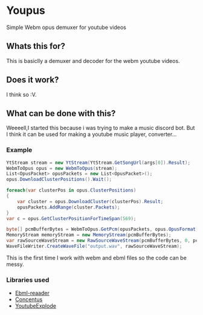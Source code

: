 # Youpus
Simple Webm opus demuxer for youtube videos

## Whats this for?
This is basiclly a demuxer and decoder for the webm youtube videos.
## Does it work?
I think so :V.
## What can be done with this?
Weeeell,I started this because i was trying to make a music discord bot.
But I think it can be used for making a youtube music player, converter...

### Example
```cs
YtStream stream = new YtStream(YtStream.GetSongUrl(args[0]).Result);
WebmToOpus opus = new WebmToOpus(stream);
List<OpusPacket> opusPackets = new List<OpusPacket>();
opus.DownloadClusterPositions().Wait();

foreach(var clusterPos in opus.ClusterPositions)
{
    var cluster = opus.DownloadCluster(clusterPos).Result;
    opusPackets.AddRange(cluster.Packets);
}
var c = opus.GetClusterPositionForTimeSpan(569);

byte[] pcmBufferBytes = WebmToOpus.GetPcm(opusPackets, opus.OpusFormat);
MemoryStream memoryStream = new MemoryStream(pcmBufferBytes);
var rawSourceWaveStream = new RawSourceWaveStream(pcmBufferBytes, 0, pcmBufferBytes.Length, new WaveFormat((int)opus.OpusFormat.sampleFrequency, opus.OpusFormat.channels));
WaveFileWriter.CreateWaveFile("output.wav", rawSourceWaveStream);
```
This is the first time I work with webm and ebml files so the code can be messy. 

### Libraries used
- [Ebml-reaader](https://github.com/matthewn4444/EBMLReader)
- [Concentus](https://github.com/lostromb/concentus)
- [YoutubeExplode](https://github.com/Tyrrrz/YoutubeExplode)